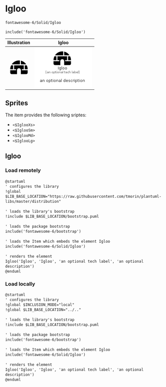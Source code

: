 # Igloo


```text
fontawesome-6/Solid/Igloo
```

```text
include('fontawesome-6/Solid/Igloo')
```



| Illustration | Igloo |
| :---: | :---: |
| ![illustration for Illustration](../../fontawesome-6/Solid/Igloo.png) | ![illustration for Igloo](../../fontawesome-6/Solid/Igloo.Local.png) |



## Sprites
The item provides the following sriptes:

- `<$IglooXs>`
- `<$IglooSm>`
- `<$IglooMd>`
- `<$IglooLg>`





## Igloo

### Load remotely
```plantuml
@startuml
' configures the library
!global $LIB_BASE_LOCATION="https://raw.githubusercontent.com/tmorin/plantuml-libs/master/distribution"

' loads the library's bootstrap
!include $LIB_BASE_LOCATION/bootstrap.puml

' loads the package bootstrap
include('fontawesome-6/bootstrap')

' loads the Item which embeds the element Igloo
include('fontawesome-6/Solid/Igloo')

' renders the element
Igloo('Igloo', 'Igloo', 'an optional tech label', 'an optional description')
@enduml
```

### Load locally
```plantuml
@startuml
' configures the library
!global $INCLUSION_MODE="local"
!global $LIB_BASE_LOCATION="../.."

' loads the library's bootstrap
!include $LIB_BASE_LOCATION/bootstrap.puml

' loads the package bootstrap
include('fontawesome-6/bootstrap')

' loads the Item which embeds the element Igloo
include('fontawesome-6/Solid/Igloo')

' renders the element
Igloo('Igloo', 'Igloo', 'an optional tech label', 'an optional description')
@enduml
```

